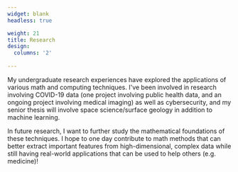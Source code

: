 ```yaml
---
widget: blank
headless: true

weight: 21
title: Research
design:
  columns: '2'
  
---
```

My undergraduate research experiences have explored the applications of various math and computing techniques. I've been involved in research involving COVID-19 data (one project involving public health data, and an ongoing project involving medical imaging) as well as cybersecurity, and my senior thesis will involve space science/surface geology in addition to machine learning.

In future research, I want to further study the mathematical foundations of these techniques. I hope to one day contribute to math methods that can better extract important features from high-dimensional, complex data while still having real-world applications that can be used to help others (e.g. medicine)!
